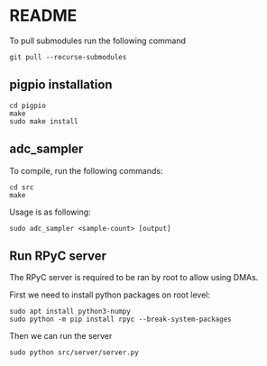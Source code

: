 # README

To pull submodules run the following command
```
git pull --recurse-submodules
```

## pigpio installation
```
cd pigpio
make
sudo make install
```


## adc_sampler

To compile, run the following commands:
```
cd src
make
```

Usage is as following:
```
sudo adc_sampler <sample-count> [output]
```

## Run RPyC server
The RPyC server is required to be ran by root to allow using DMAs.

First we need to install python packages on root level:
```
sudo apt install python3-numpy
sudo python -m pip install rpyc --break-system-packages
```

Then we can run the server
```
sudo python src/server/server.py
```
